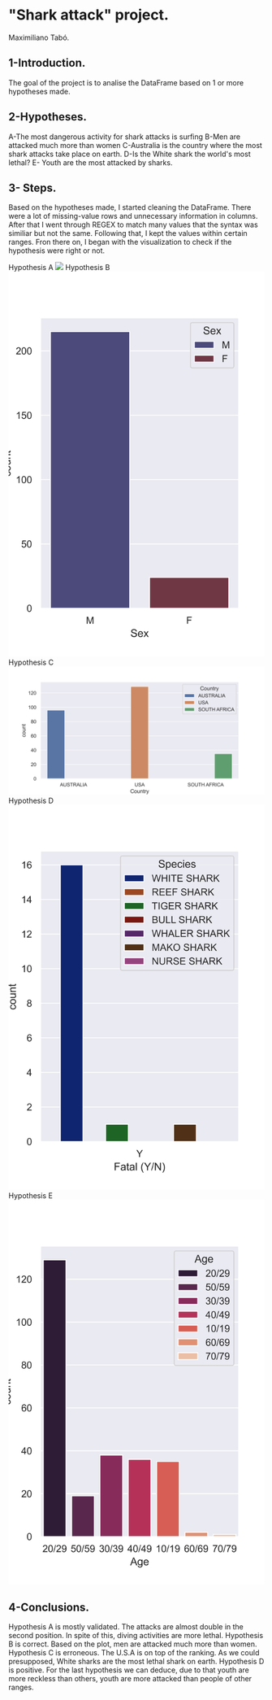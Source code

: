 # "Shark attack" project.
Maximiliano Tabó.
## 1-Introduction.
The goal of the project is to analise the DataFrame based on 1 or more hypotheses made.
## 2-Hypotheses.
A-The most dangerous activity for shark attacks is surfing
B-Men are attacked much more than women
C-Australia is the country where the most shark attacks take place on earth.
D-Is the White shark the world's most lethal?
E- Youth are the most attacked by sharks.

## 3- Steps.
Based on the hypotheses made, I started cleaning the DataFrame. There were a lot of missing-value rows and unnecessary information in columns.
After that I went through REGEX to match many values that the syntax was similiar but not the same. Following that, I kept the values within certain ranges.
Fron there on, I began with the visualization to check if the hypothesis were right or not.


Hypothesis A
<img src='/images/Hypo1/hypo1.png'>
Hypothesis B
<img src='/images/Hypo2/hypo2.png'>
Hypothesis C
<img src='/images/Hypo3/hypo3.png'>
Hypothesis D
<img src='/images/Hypo4/hypo4.png'>
Hypothesis E
<img src='/images/Hypo5/hypo5.png'>




## 4-Conclusions.
Hypothesis A is mostly validated. The attacks are almost double in the second position. In spite of this, diving activities are more lethal.
Hypothesis B is correct. Based on the plot, men are attacked much more than women.
Hypothesis C is erroneous. The U.S.A is on top of the ranking.
As we could presupposed, White sharks are the most lethal shark on earth. Hypothesis D is positive.
For the last hypothesis we can deduce, due to that youth are more reckless than others, youth are more attacked than people of other ranges.





